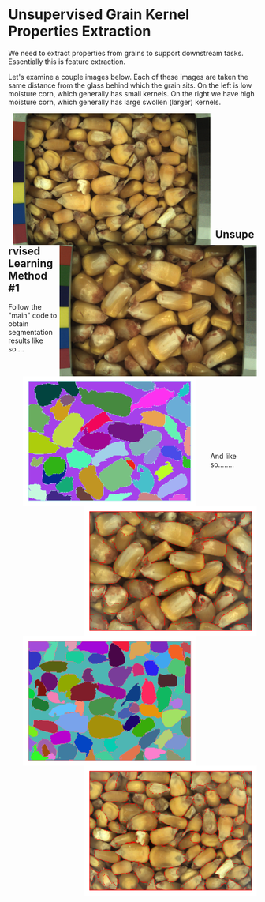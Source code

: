 # Unsupervised Grain Kernel Properties Extraction

We need to extract properties from grains to support downstream tasks.  Essentially this is feature extraction.

Let's examine a couple images below.  Each of these images are taken the same distance from the glass behind which the grain sits.  On the left is low moisture corn, which generally has small kernels.  On the right we have high moisture corn, which generally has large swollen (larger) kernels.


<img src="Data/NG3_GQ_Corn_11MC_59lbs_50F_2017-11-16_11-0-33_Sensor-1_Frame-36_Ts-1510851850.1548.png" width="400" hspace="10" align="left">  <img src="Data/NG3_GQ_Corn_32MC_53lbs_99F_2017-7-18_10-31-45_Sensor-1_Frame-32_Ts-1500374550.1573.png" width="400" align="right">

<br/><br/><br/><br/><br/><br/><br/><br/><br/><br/><br/><br/>

## Unsupervised Learning Method #1

Follow the "main" code to obtain segmentation results like so....
<img src="Data/high_moisture_corn_labels.png" width="350" hspace="30" align="left">  <img src="Data/high_moisture_overlay.png" width="350" hspace="0" align="right">
<br/><br/><br/><br/><br/><br/><br/><br/><br/><br/><br/><br/>
And like so........
<br/><br/><br/><br/><br/><br/><br/><br/><br/><br/><br/><br/>
<img src="Data/low_moisture_corn_labels.png" width="350" hspace="30" align="left">  <img src="Data/low_moisture_overlay_corn.png" width="350" hspace="0" align="right">
